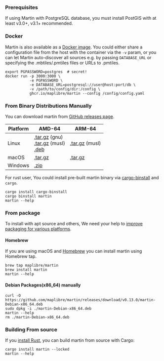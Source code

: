 ### Prerequisites

If using Martin with PostgreSQL database, you must install PostGIS with at least v3.0+, v3.1+ recommended.

### Docker

Martin is also available as a [Docker image](https://ghcr.io/maplibre/martin). You could either share a configuration file from the host with the container via the `-v` param, or you can let Martin auto-discover all sources e.g. by passing `DATABASE_URL` or specifying the .mbtiles/.pmtiles files or URLs to .pmtiles.

```shell
export PGPASSWORD=postgres  # secret!
docker run -p 3000:3000 \
           -e PGPASSWORD \
           -e DATABASE_URL=postgresql://user@host:port/db \
           -v /path/to/config/dir:/config \
           ghcr.io/maplibre/martin --config /config/config.yaml
```

### From Binary Distributions Manually

You can download martin from [GitHub releases page](https://github.com/maplibre/martin/releases).

| Platform | AMD-64                                                                                           | ARM-64                              |
|----------|--------------------------------------------------------------------------------------------------|-------------------------------------|
| Linux    | [.tar.gz][rl-linux-x64] (gnu)<br>[.tar.gz][rl-linux-x64-musl] (musl)<br>[.deb][rl-linux-x64-deb] | [.tar.gz][rl-linux-a64-musl] (musl) |
| macOS    | [.tar.gz][rl-macos-x64]                                                                          | [.tar.gz][rl-macos-a64]             |
| Windows  | [.zip][rl-win64-zip]                                                                             |                                     |

[rl-linux-x64]: https://github.com/maplibre/martin/releases/latest/download/martin-x86_64-unknown-linux-gnu.tar.gz
[rl-linux-x64-musl]: https://github.com/maplibre/martin/releases/latest/download/martin-x86_64-unknown-linux-musl.tar.gz
[rl-linux-x64-deb]: https://github.com/maplibre/martin/releases/latest/download/martin-Debian-x86_64.deb
[rl-linux-a64-musl]: https://github.com/maplibre/martin/releases/latest/download/martin-aarch64-unknown-linux-musl.tar.gz
[rl-macos-x64]: https://github.com/maplibre/martin/releases/latest/download/martin-x86_64-apple-darwin.tar.gz
[rl-macos-a64]: https://github.com/maplibre/martin/releases/latest/download/martin-aarch64-apple-darwin.tar.gz
[rl-win64-zip]: https://github.com/maplibre/martin/releases/latest/download/martin-x86_64-pc-windows-msvc.zip

For rust user, You could install pre-built martin binary via [cargo-binstall](https://github.com/cargo-bins/cargo-binstall) and `cargo`.

```shell
cargo install cargo-binstall
cargo binstall martin
martin --help
```

### From package

To install with apt source and others, We need your help to [improve packaging for various platforms](https://github.com/maplibre/martin/issues/578).

#### Homebrew

If you are using macOS and [Homebrew](https://brew.sh/) you can install martin using Homebrew tap.

```shell
brew tap maplibre/martin
brew install martin
martin --help
```

#### Debian Packages(x86_64) manually

```shell
curl -O  https://github.com/maplibre/martin/releases/download/v0.13.0/martin-Debian-x86_64.deb
sudo dpkg -i ./martin-Debian-x86_64.deb
martin --help
rm ./martin-Debian-x86_64.deb
```

### Building From source

If you [install Rust](https://www.rust-lang.org/tools/install), you can build martin from source with Cargo:

```shell
cargo install martin --locked
martin --help
```
